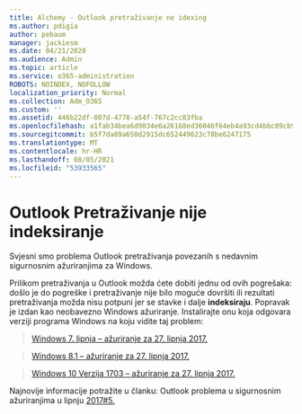 ```yaml
---
title: Alchemy - Outlook pretraživanje ne idexing
ms.author: pdigia
author: pebaum
manager: jackiesm
ms.date: 04/21/2020
ms.audience: Admin
ms.topic: article
ms.service: o365-administration
ROBOTS: NOINDEX, NOFOLLOW
localization_priority: Normal
ms.collection: Adm_O365
ms.custom: ''
ms.assetid: 446b22df-807d-4778-a54f-767c2cc83fba
ms.openlocfilehash: a1fab34bea6d9034e6a26168ed36046f64eb4a93cd4bbc09cb94a60c85f5585d
ms.sourcegitcommit: b5f7da89a650d2915dc652449623c78be6247175
ms.translationtype: MT
ms.contentlocale: hr-HR
ms.lasthandoff: 08/05/2021
ms.locfileid: "53933565"
---
```

# <a name="outlook-search-not-indexing"></a>Outlook Pretraživanje nije indeksiranje

Svjesni smo problema Outlook pretraživanja povezanih s nedavnim sigurnosnim ažuriranjima za Windows.
  
Prilikom pretraživanja u Outlook možda ćete dobiti jednu od ovih pogrešaka: došlo je do pogreške i pretraživanje nije bilo moguće dovršiti ili rezultati pretraživanja možda nisu potpuni jer se stavke i dalje **indeksiraju**. Popravak je izdan kao neobavezno Windows ažuriranje. Instalirajte onu koja odgovara verziji programa Windows na koju vidite taj problem: 
  
> [Windows 7. lipnja – ažuriranje za 27. lipnja 2017.](https://support.microsoft.com/topic/june-27-2017-kb4022168-preview-of-monthly-rollup-b8e847d5-3b84-367e-4dcb-cc7a25f06d40)
    
> [Windows 8.1 – ažuriranje za 27. lipnja 2017.](https://support.microsoft.com/topic/june-27-2017-kb4022720-preview-of-monthly-rollup-b98970bb-6f11-46c3-8681-a6b85d5d8eb4)
    
> [Windows 10 Verzija 1703 – ažuriranje za 27. lipnja 2017.](https://support.microsoft.com/topic/compatibility-update-for-upgrading-to-windows-10-version-1703-june-27-2017-32a45f84-19d8-2535-029c-d083b5f6765e)
    
Najnovije informacije potražite u članku: Outlook problema u sigurnosnim ažuriranjima u lipnju [2017#5.](https://support.office.com/article/Outlook-known-issues-in-the-June-2017-security-updates-3F6DBFFD-8505-492D-B19F-B3B89369ED9B.aspx) 
  

